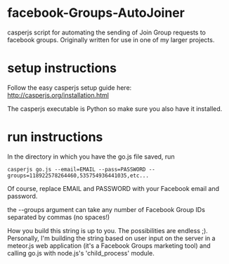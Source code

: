 facebook-Groups-AutoJoiner
==========================

casperjs script for automating the sending of Join Group requests to facebook groups. Originally written for use in one of my larger projects.

setup instructions
==================

Follow the easy casperjs setup guide here: http://casperjs.org/installation.html

The casperjs executable is Python so make sure you also have it installed.

run instructions
================
In the directory in which you have the go.js file saved, run
```shell
casperjs go.js --email=EMAIL --pass=PASSWORD --groups=118922578264460,535754936441035,etc...
```

Of course, replace EMAIL and PASSWORD with your Facebook email and password.

the --groups argument can take any number of Facebook Group IDs separated by commas (no spaces!)

How you build this string is up to you. The possibilities are endless ;). Personally, I'm building the string based on user input on the server in a meteor.js web application
(it's a Facebook Groups marketing tool) and calling go.js with node.js's 'child_process' module.